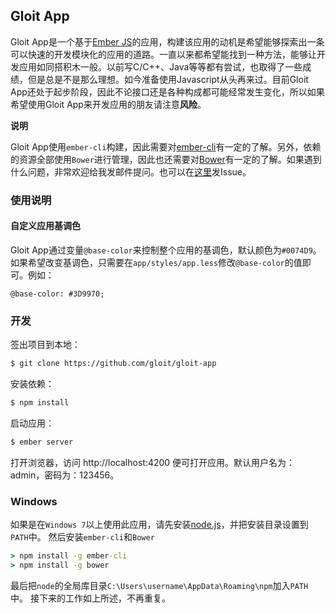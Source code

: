 ## Gloit App

Gloit App是一个基于[Ember JS](http://emberjs.com)的应用，构建该应用的动机是希望能够探索出一条可以快速的开发模块化的应用的道路。一直以来都希望能找到一种方法，能够让开发应用如同搭积木一般。以前写C/C++、Java等等都有尝试，也取得了一些成绩，但是总是不是那么理想。如今准备使用Javascript从头再来过。目前Gloit App还处于起步阶段，因此不论接口还是各种构成都可能经常发生变化，所以如果希望使用Gloit App来开发应用的朋友请注意**风险**。

**说明**

Gloit App使用`ember-cli`构建，因此需要对[ember-cli](http://iamstef.net/ember-cli/)有一定的了解。另外，依赖的资源全部使用`Bower`进行管理，因此也还需要对[Bower](http://bower.io)有一定的了解。如果遇到什么问题，非常欢迎给我发邮件提问。也可以在[这里](https://github.com/gloit/gloit-app/issues)发Issue。

### 使用说明

#### 自定义应用基调色

Gloit App通过变量`@base-color`来控制整个应用的基调色，默认颜色为`#0074D9`。如果希望改变基调色，只需要在`app/styles/app.less`修改`@base-color`的值即可。例如：

```less
@base-color: #3D9970;
```

### 开发

签出项目到本地：

```bash
$ git clone https://github.com/gloit/gloit-app
```

安装依赖：

```bash
$ npm install
```

启动应用：

```bash
$ ember server
```

打开浏览器，访问 http://localhost:4200
便可打开应用。默认用户名为：admin，密码为：123456。

### Windows

如果是在`Windows 7`以上使用此应用，请先安装[node.js](http://nodejs.org)，并把安装目录设置到`PATH`中。
然后安装`ember-cli`和`Bower`

```cmd
> npm install -g ember-cli
> npm install -g bower
```

最后把`node`的全局库目录`C:\Users\username\AppData\Roaming\npm`加入`PATH`中。
接下来的工作如上所述，不再重复。
